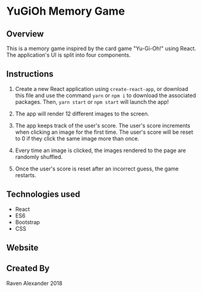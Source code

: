 # YuGiOh Memory Game

## Overview

This is a memory game inspired by the card game "Yu-Gi-Oh!" using React. The application's UI is split into four components.


## Instructions

1. Create a new React application using `create-react-app`, or download this file and use the command `yarn` or `npm i` to download the associated packages. Then, `yarn start` or `npm start` will launch the app!

2. The app will render 12 different images to the screen. 

3. The app keeps track of the user's score. The user's score increments when clicking an image for the first time. The user's score will be reset to 0 if they click the same image more than once.

4. Every time an image is clicked, the images rendered to the page are randomly shuffled.

5. Once the user's score is reset after an incorrect guess, the game restarts.

## Technologies used

* React
* ES6
* Bootstrap
* CSS

## Website



## Created By

Raven Alexander 2018
